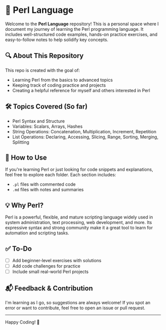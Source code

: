 # 📘 Perl Language

Welcome to the **Perl Language** repository! This is a personal space where I document my journey of learning the Perl programming language. It includes well-structured code examples, hands-on practice exercises, and easy-to-follow notes to help solidify key concepts.

## 🔍 About This Repository

This repo is created with the goal of:
- Learning Perl from the basics to advanced topics
- Keeping track of coding practice and projects
- Creating a helpful reference for myself and others interested in Perl


## 🛠 Topics Covered (So far)

- Perl Syntax and Structure
- Variables: Scalars, Arrays, Hashes
- String Operations: Concatenation, Multiplication, Increment, Repetition
- List Operations: Declaring, Accessing, Slicing, Range, Sorting, Merging, Splitting

## 🚀 How to Use

If you're learning Perl or just looking for code snippets and explanations, feel free to explore each folder. Each section includes:
- `.pl` files with commented code
- `.md` files with notes and summaries

## 💡 Why Perl?

Perl is a powerful, flexible, and mature scripting language widely used in system administration, text processing, web development, and more. Its expressive syntax and strong community make it a great tool to learn for automation and scripting tasks.

## ✅ To-Do

- [ ] Add beginner-level exercises with solutions
- [ ] Add code challenges for practice
- [ ] Include small real-world Perl projects

## 📬 Feedback & Contribution

I'm learning as I go, so suggestions are always welcome! If you spot an error or want to contribute, feel free to open an issue or pull request.

---

Happy Coding! 🐪



